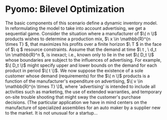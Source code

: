 # Pyomo: Bilevel Optimization

The basic components of this scenario define a dynamic inventory model. In reformulating the model to take into account advertising, we get a sequential game. Consider the situation where a manufacturer of $\( n \)$ products wishes to determine a production mix, $\ x \in \mathbb{R}^{n \times T} \$, that maximizes his profits over a finite horizon $\ T \$ in the face of $\ q \$ resource constraints. Assume that the demand at time $\ t \, \ d_t \in \mathbb{R}^n \$, is inexact; i.e., known only to lie in the set $\( D_t \)$ whose boundaries are subject to the influences of advertising. For example, $\( D_t \)$ might specify upper and lower bounds on the demand for each product in period $\( t \)$. We now suppose the existence of a sole customer whose demand (requirements) for the $\( n \)$ products is a function of the manufacturer's expenditure on advertising, $\( v \in \mathbb{R}^{n \times T} \)$, where 'advertising' is intended to include all activities such as marketing, the use of extended warranties, and temporary on-site trouble shooting that might sway the customer's purchase decisions. (The particular application we have in mind centers on the manufacture of specialized assemblies for an auto maker by a supplier new to the market. It is not unusual for a startup...

